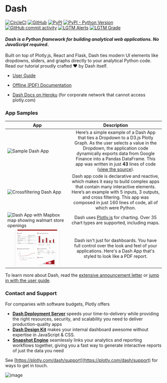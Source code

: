 # Dash

[![CircleCI](https://img.shields.io/circleci/project/github/plotly/dash/master.svg)](https://circleci.com/gh/plotly/dash)
[![GitHub](https://img.shields.io/github/license/plotly/dash.svg?color=dark-green)](https://github.com/plotly/dash/blob/master/LICENSE)
[![PyPI](https://img.shields.io/pypi/v/dash.svg?color=dark-green)](https://pypi.org/project/dash/)
[![PyPI - Python Version](https://img.shields.io/pypi/pyversions/dash.svg?color=dark-green)](https://pypi.org/project/dash/)
[![GitHub commit activity](https://img.shields.io/github/commit-activity/y/plotly/dash.svg?color=dark-green)](https://github.com/plotly/dash/graphs/contributors)
[![LGTM Alerts](https://img.shields.io/lgtm/alerts/g/plotly/dash.svg)](https://lgtm.com/projects/g/plotly/dash/alerts)
[![LGTM Grade](https://img.shields.io/lgtm/grade/python/g/plotly/dash.svg)](https://lgtm.com/projects/g/plotly/dash/context:python)

#### *Dash is a Python framework for building analytical web applications. No JavaScript required*.

Built on top of Plotly.js, React and Flask, Dash ties modern UI elements like dropdowns, sliders, and graphs directly to your analytical Python code. Read our tutorial proudly crafted ❤️ by Dash itself.

- [User Guide](https://dash.plotly.com/getting-started)

- [Offline (PDF) Documentation](https://github.com/plotly/dash-docs/blob/master/pdf-docs/Dash_User_Guide_and_Documentation.pdf)

- [Dash Docs on Heroku](http://dash-docs.herokuapp.com/) (for corporate network that cannot access plotly.com)

### App Samples

| App | Description |
|--- | :---: |
| ![Sample Dash App](https://user-images.githubusercontent.com/1280389/30086128-9bb4a28e-9267-11e7-8fe4-bbac7d53f2b0.gif) | Here’s a simple example of a Dash App that ties a Dropdown to a D3.js Plotly Graph. As the user selects a value in the Dropdown, the application code dynamically exports data from Google Finance into a Pandas DataFrame. This app was written in just **43** lines of code ([view the source](https://gist.github.com/chriddyp/3d2454905d8f01886d651f207e2419f0)). |
|![Crossfiltering Dash App](https://user-images.githubusercontent.com/1280389/30086123-97c58bde-9267-11e7-98a0-7f626de5199a.gif)|Dash app code is declarative and reactive, which makes it easy to build complex apps that contain many interactive elements. Here’s an example with 5 inputs, 3 outputs, and cross filtering. This app was composed in just 160 lines of code, all of which were Python.|
|  ![Dash App with Mapbox map showing walmart store openings](https://user-images.githubusercontent.com/1280389/30086299-768509d0-9268-11e7-8e6b-626ac9ca512c.gif)| Dash uses [Plotly.js](https://github.com/plotly/plotly.js) for charting. Over 35 chart types are supported, including maps. |
|![Financial report](https://github.com/plotly/dash-docs/blob/516f80c417051406210b94ea23a6d3b6cd84d146/assets/images/gallery/dash-financial-report.gif)| Dash isn't just for dashboards. You have full control over the look and feel of your applications. Here's a Dash App that's styled to look like a PDF report. |

To learn more about Dash, read the [extensive announcement letter](https://medium.com/@plotlygraphs/introducing-dash-5ecf7191b503) or [jump in with the user guide](https://plotly.com/dash).

### Contact and Support

For companies with software budgets, Plotly offers

- [**Dash Deployment Server**](https://plotly.com/products/dash/) speeds your time-to-delivery while providing the right resources, security, and scalability you need to deliver production-quality apps
- [**Dash Design Kit**](https://plotly.com/products/dash/) makes your internal dashboard awesome without expertise in JavaScript & CSS.
- [**Snapshot Engine**](https://plotly.com/products/dash/) seamlessly links your analytics and reporting workflows together, giving you a fast way to generate interactive reports of just the data you need

See [https://plotly.com/dash/support](https://plotly.com/dash/support) for ways to get in touch.

![image](https://user-images.githubusercontent.com/1280389/30084008-9fbc68fc-925e-11e7-891c-18a9b8f6ac6b.png)
